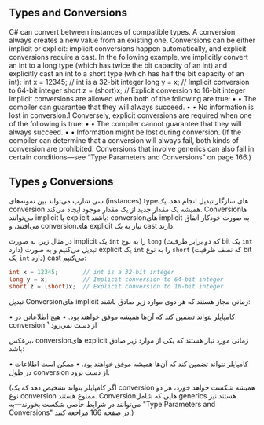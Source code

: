 ## Types and Conversions
 C# can convert between instances of compatible types. A conversion always creates
 a new value from an existing one. Conversions can be either implicit or explicit:
 implicit conversions happen automatically, and explicit conversions require a cast.
 In the following example, we implicitly convert an int to a long type (which has
 twice the bit capacity of an int) and explicitly cast an int to a short type (which
 has half the bit capacity of an int):
 int x = 12345;       // int is a 32-bit integer
 long y = x;          // Implicit conversion to 64-bit integer
 short z = (short)x;  // Explicit conversion to 16-bit integer
 Implicit conversions are allowed when both of the following are true:
 •
 • The compiler can guarantee that they will always succeed.
 •
 • No information is lost in conversion.1
 Conversely, explicit conversions are required when one of the following is true:
 •
 • The compiler cannot guarantee that they will always succeed.
 •
 • Information might be lost during conversion.
 (If the compiler can determine that a conversion will always fail, both kinds of
 conversion are prohibited. Conversions that involve generics can also fail in certain
 conditions—see “Type Parameters and Conversions” on page 166.)

 ## Types و Conversions

سی شارپ می‌تواند بین نمونه‌های (instances) typeهای سازگار تبدیل انجام دهد. یک conversion همیشه یک مقدار جدید از یک مقدار موجود ایجاد می‌کند. Conversionها می‌توانند implicit یا explicit باشند: conversionهای implicit به صورت خودکار اتفاق می‌افتند، و conversionهای explicit نیاز به یک cast دارند.

در مثال زیر، به صورت implicit یک `int` را به نوع `long` (که دو برابر ظرفیت bit یک `int` دارد) تبدیل می‌کنیم و به صورت explicit یک `int` را به نوع `short` (که نصف ظرفیت bit یک `int` دارد) cast می‌کنیم:
```csharp
int x = 12345;       // int is a 32-bit integer
long y = x;          // Implicit conversion to 64-bit integer
short z = (short)x;  // Explicit conversion to 16-bit integer
```

تبدیل Conversionهای implicit زمانی مجاز هستند که هر دوی موارد زیر صادق باشند:

• کامپایلر بتواند تضمین کند که آن‌ها همیشه موفق خواهند بود.
• هیچ اطلاعاتی در conversion از دست نمی‌رود.¹

برعکس، conversionهای explicit زمانی مورد نیاز هستند که یکی از موارد زیر صادق باشد:

• کامپایلر نتواند تضمین کند که آن‌ها همیشه موفق خواهند بود.
• ممکن است اطلاعات در طول conversion از دست برود.

(اگر کامپایلر بتواند تشخیص دهد که یک conversion همیشه شکست خواهد خورد، هر دو نوع conversion ممنوع هستند. Conversionهایی که شامل generics هستند نیز می‌توانند در شرایط خاصی شکست بخورند—به "Type Parameters and Conversions" در صفحه 166 مراجعه کنید.)
